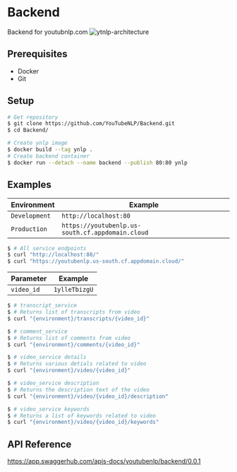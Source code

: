 # Backend
Backend for youtubnlp.com
![ytnlp-architecture](https://user-images.githubusercontent.com/31156696/89206709-4aedba00-d5d7-11ea-9b9c-b7ec6ad23a45.png)

## Prerequisites
- Docker
- Git

## Setup
```bash
# Get repository
$ git clone https://github.com/YouTubeNLP/Backend.git
$ cd Backend/
```
```bash
# Create ynlp image
$ docker build --tag ynlp .
# Create backend container
$ docker run --detach --name backend --publish 80:80 ynlp
 ```

## Examples
| Environment | Example 
| - | - 
| `Development` | `http://localhost:80`
| `Production` | `https://youtubenlp.us-south.cf.appdomain.cloud`

```bash
$ # All service endpoints
$ curl "http://localhost:80/"
$ curl "https://youtubenlp.us-south.cf.appdomain.cloud/"
```

| Parameter | Example 
| - | - 
| `video_id` | `1ylleTbizgU`

```bash
$ # transcript_service
$ # Returns list of transcripts from video
$ curl "{environment}/transcripts/{video_id}"
```
```bash
$ # comment_service
$ # Returns list of comments from video
$ curl "{environment}/comments/{video_id}"
```
```bash
$ # video_service details
$ # Returns various detials related to video
$ curl "{environment}/video/{video_id}"
```
```bash
$ # video_service description
$ # Returns the description text of the video
$ curl "{environment}/video/{video_id}/description"
```
```bash
$ # video_service keywords
$ # Returns a list of keywords related to video
$ curl "{environment}/video/{video_id}/keywords"
```

## API Reference
https://app.swaggerhub.com/apis-docs/youtubenlp/backend/0.0.1